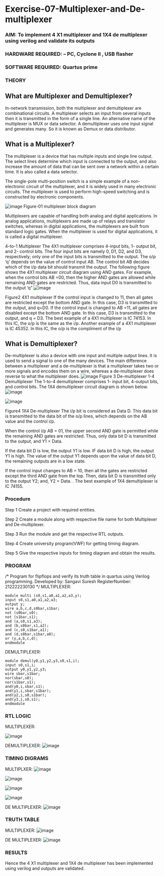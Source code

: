 # Exercise-07-Multiplexer-and-De-multiplexer
### AIM: To implement 4 X1 multiplexer and 1X4 de multiplexer using verilog and validate its outputs
### HARDWARE REQUIRED:  – PC, Cyclone II , USB flasher
### SOFTWARE REQUIRED:   Quartus prime
### THEORY 

## What are Multiplexer and Demultiplexer?
In-network transmission, both the multiplexer and demultiplexer are combinational circuits. A multiplexer selects an input from several inputs then it is transmitted in the form of a single line. An alternative name of the multiplexer is MUX or data selector. A demultiplexer uses one input signal and generates many. So it is known as Demux or data distributor.

## What is a Multiplexer?
The multiplexer is a device that has multiple inputs and single line output. The select lines determine which input is connected to the output, and also increase the amount of data that can be sent over a network within a certain time. It is also called a data selector.

The single-pole multi-position switch is a simple example of a non-electronic circuit of the multiplexer, and it is widely used in many electronic circuits. The multiplexer is used to perform high-speed switching and is constructed by electronic components.

![image](https://user-images.githubusercontent.com/36288975/170912485-73c395c7-23c0-4e78-a53d-a2f0d07d9662.png)
          Figure-01 multiplexer block diagram 

Multiplexers are capable of handling both analog and digital applications. In analog applications, multiplexers are made up of relays and transistor switches, whereas in digital applications, the multiplexers are built from standard logic gates. When the multiplexer is used for digital applications, it is called a digital multiplexer.

4-to-1 Multiplexer
The 4X1 multiplexer comprises 4-input bits, 1- output bit, and 2- control bits. The four input bits are namely 0, D1, D2, and D3, respectively; only one of the input bits is transmitted to the output. The o/p ‘q’ depends on the value of control input AB. The control bit AB decides which of the i/p data bit should transmit the output. The following figure shows the 4X1 multiplexer circuit diagram using AND gates. For example, when the control bits AB =00, then the higher AND gates are allowed while remaining AND gates are restricted. Thus, data input D0 is transmitted to the output ‘q”
![image](https://user-images.githubusercontent.com/36288975/170912568-3598c60a-5035-41f3-b0c4-ccedba13aca5.png)


Figure2 4X1 multiplexer 
If the control input is changed to 11, then all gates are restricted except the bottom AND gate. In this case, D3 is transmitted to the output, and q=D0. If the control input is changed to AB =11, all gates are disabled except the bottom AND gate. In this case, D3 is transmitted to the output, and q = D3. The best example of a 4X1 multiplexer is IC 74153. In this IC, the o/p is the same as the i/p. Another example of a 4X1 multiplexer is IC 45352. In this IC, the o/p is the compliment of the i/p


## What is Demultiplexer?
De-multiplexer is also a device with one input and multiple output lines. It is used to send a signal to one of the many devices. The main difference between a multiplexer and a de-multiplexer is that a multiplexer takes two or more signals and encodes them on a wire, whereas a de-multiplexer does reverse to what the multiplexer does.
![image](https://user-images.githubusercontent.com/36288975/170912606-a30e4b74-1726-4430-b245-2c3c3d9c232d.png)
Figure 3 De-multiplexer 
1-4 Demultiplexer
The 1-to-4 demultiplexer comprises 1- input bit, 4-output bits, and control bits. The 1X4 demultiplexer circuit diagram is shown below.![image](https://user-images.githubusercontent.com/36288975/170912683-00fb746a-1d45-4023-91d1-3a70b841073c.png)

![image](https://user-images.githubusercontent.com/36288975/170912741-7cbd52af-7e0d-4be3-b5c6-6fb9c4eca7c9.png)

Figure4 1X4 De-multiplexer 
The i/p bit is considered as Data D. This data bit is transmitted to the data bit of the o/p lines, which depends on the AB value and the control i/p.

When the control i/p AB = 01, the upper second AND gate is permitted while the remaining AND gates are restricted. Thus, only data bit D is transmitted to the output, and Y1 = Data.

If the data bit D is low, the output Y1 is low. IF data bit D is high, the output Y1 is high. The value of the output Y1 depends upon the value of data bit D, the remaining outputs are in a low state.

If the control input changes to AB = 10, then all the gates are restricted except the third AND gate from the top. Then, data bit D is transmitted only to the output Y2; and, Y2 = Data. . The best example of 1X4 demultiplexer is IC 74155.

 
 
### Procedure
Step 1
Create a project with required entities.

Step 2
Create a module along with respective file name for both Multiplexer and De-multiplexer.

Step 3
Run the module and get the respective RTL outputs.

Step 4
Create university program(VWF) for getting timing diagram.

Step 5
Give the respective inputs for timing diagram and obtain the results.

### PROGRAM 
/*
Program for flipflops  and verify its truth table in quartus using Verilog programming.
Developed by: Sangavi Suresh
RegisterNumber: 212222230130
*/
MULTIPLEXER:
```
module multi (s0,s1,a0,a1,a2,a3,y);
input s0,s1,a0,a1,a2,a3;
output y;
wire a,b,c,d,s0bar,s1bar;
not (s0bar,s0);
not (s1bar,s1);
and (a,s0,s1,a3);
and (b,s0bar,s1,a2);
and (c,s0,s1bar,a1);
and (d,s0bar,s1bar,a0);
or (y,a,b,c,d);
endmodule
```
DEMULTIPLEXER:
```
module demul(y0,y1,y2,y3,s0,s1,i);
input s0,s1,i;
output y0,y1,y2,y3;
wire sbar,s1bar;
nor(sbar,s0);
nor(s1bar,s1);
and(y0,i,sbar,s1);
and(y1,i,sbar,s1bar);
and(y2,i,s0,s1bar);
and(y3,i,s0,s1);
endmodule
```
### RTL LOGIC  
MULTIPLEXER:

![image](https://github.com/Sangavi-suresh/Exercise-07-Multiplexer-and-De--multiplexer/assets/118541861/2c0d6809-854c-4909-9cfc-32544491c626)

DEMULTIPLEXER:
![image](https://github.com/Sangavi-suresh/Exercise-07-Multiplexer-and-De--multiplexer/assets/118541861/a2b962b8-3056-4830-8b76-7f53a9200560)

### TIMING DIGRAMS  
MULTIPLXER:
![image](https://github.com/Sangavi-suresh/Exercise-07-Multiplexer-and-De--multiplexer/assets/118541861/0f8804c1-781e-4bf1-a62b-e325cff5456c)

![image](https://github.com/Sangavi-suresh/Exercise-07-Multiplexer-and-De--multiplexer/assets/118541861/814280b7-b9be-4f5b-8490-290c525ef029)

![image](https://github.com/Sangavi-suresh/Exercise-07-Multiplexer-and-De--multiplexer/assets/118541861/e163498c-addb-4563-aa95-887f5f9559a2)

![image](https://github.com/Sangavi-suresh/Exercise-07-Multiplexer-and-De--multiplexer/assets/118541861/9ee105b3-cf1d-45a2-9620-718afac18c01)

DE MULTIPLEXER:
![image](https://github.com/Sangavi-suresh/Exercise-07-Multiplexer-and-De--multiplexer/assets/118541861/658e17d3-dde1-42ff-8e50-50b70a877fef)

### TRUTH TABLE 
MULTIPLEXER:
![image](https://github.com/Sangavi-suresh/Exercise-07-Multiplexer-and-De--multiplexer/assets/118541861/6f3787eb-adaa-4b79-af49-cce09125ee18)

DE MULTIPLEXER:
![image](https://github.com/Sangavi-suresh/Exercise-07-Multiplexer-and-De--multiplexer/assets/118541861/6ed7e185-1ec6-4e80-89f0-eb06a3053763)

### RESULTS 
Hence the 4 X1 multiplexer and 1X4 de multiplexer has been implemented using verilog and outputs are validated.
